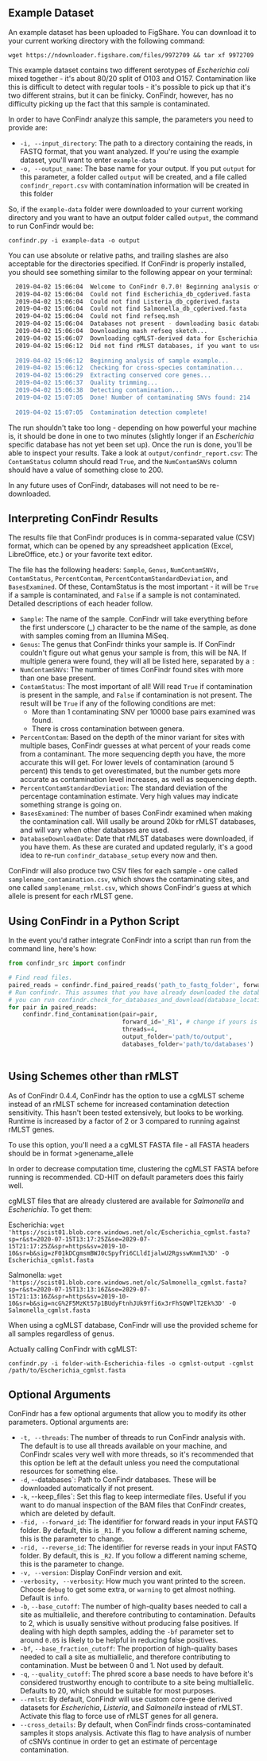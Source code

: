 ## Example Dataset

An example dataset has been uploaded to FigShare. You can download it to your current working directory with the following command:

`wget https://ndownloader.figshare.com/files/9972709 && tar xf 9972709`

This example dataset contains two different serotypes of _Escherichia coli_ mixed together - it's about 80/20 split of O103 and O157. Contamination like this is difficult to detect
with regular tools - it's possible to pick up that it's two different strains, but it can be finicky. ConFindr, however, has no difficulty picking up the fact that this sample is contaminated.

In order to have ConFindr analyze this sample, the parameters you need to provide are:

- `-i, --input_directory`: The path to a directory containing the reads, in FASTQ format, that you want analyzed. If you're using the example dataset, you'll want to enter `example-data`
- `-o, --output_name`: The base name for your output. If you put `output` for this parameter, a folder called `output` will be created, and a file called `confindr_report.csv` with contamination
information will be created in this folder

So, if the `example-data` folder were downloaded to your current working directory and you want to have an output folder called `output`, the command to run ConFindr would be:

`confindr.py -i example-data -o output`

You can use absolute or relative paths, and trailing slashes are also acceptable for the directories specified.
If ConFindr is properly installed, you should see something similar to the following appear on your terminal:

```bash
  2019-04-02 15:06:04  Welcome to ConFindr 0.7.0! Beginning analysis of your samples... 
  2019-04-02 15:06:04  Could not find Escherichia_db_cgderived.fasta 
  2019-04-02 15:06:04  Could not find Listeria_db_cgderived.fasta 
  2019-04-02 15:06:04  Could not find Salmonella_db_cgderived.fasta 
  2019-04-02 15:06:04  Could not find refseq.msh 
  2019-04-02 15:06:04  Databases not present - downloading basic databases now... 
  2019-04-02 15:06:04  Downloading mash refseq sketch... 
  2019-04-02 15:06:07  Downloading cgMLST-derived data for Escherichia, Salmonella, and Listeria... 
  2019-04-02 15:06:12  Did not find rMLST databases, if you want to use ConFindr on genera other than Listeria, Salmonella, and Escherichia, you'll need to download them. Instructions are available at https://olc-bioinformatics.github.io/ConFindr/install/#downloading-confindr-databases
 
  2019-04-02 15:06:12  Beginning analysis of sample example... 
  2019-04-02 15:06:12  Checking for cross-species contamination... 
  2019-04-02 15:06:29  Extracting conserved core genes... 
  2019-04-02 15:06:37  Quality trimming... 
  2019-04-02 15:06:38  Detecting contamination... 
  2019-04-02 15:07:05  Done! Number of contaminating SNVs found: 214
 
  2019-04-02 15:07:05  Contamination detection complete! 
```

The run shouldn't take too long - depending on how powerful your machine is, it should be done in
one to two minutes (slightly longer if an *Escherichia* specific database has not yet been set up).
Once the run is done, you'll be able to inspect your results. Take a look at `output/confindr_report.csv`:
The `ContamStatus` column should read `True`, and the `NumContamSNVs` column should have a value of something close to 200.

In any future uses of ConFindr, databases will not need to be re-downloaded.

## Interpreting ConFindr Results

The results file that ConFindr produces is in comma-separated value (CSV) format, which can be opened by any spreadsheet application (Excel, LibreOffice, etc.) or your favorite text editor.

The file has the following headers: `Sample`, `Genus`, `NumContamSNVs`, `ContamStatus`, `PercentContam`, `PercentContamStandardDeviation`, and `BasesExamined`. Of these, ContamStatus is the most important - it will be `True` if a sample
is contaminated, and `False` if a sample is not contaminated. Detailed descriptions of each header follow.

- `Sample`: The name of the sample. ConFindr will take everything before the first underscore (\_) character to be the name of the sample, as done with samples coming from an Illumina MiSeq.
- `Genus`: The genus that ConFindr thinks your sample is. If ConFindr couldn't figure out what genus your sample is from, this will be NA.
If multiple genera were found, they will all be listed here, separated by a `:`
- `NumContamSNVs`: The number of times ConFindr found sites with more than one base present.
- `ContamStatus`: The most important of all! Will read `True` if contamination is present in the sample, and `False` if contamination is not present. The result will be `True` if any of the following conditions are met:
	- More than 1 contaminating SNV per 10000 base pairs examined was found.
	- There is cross contamination between genera.
- `PercentContam`: Based on the depth of the minor variant for sites with multiple bases, ConFindr guesses
at what percent of your reads come from a contaminant. The more sequencing depth you have, the more accurate this will
get. For lower levels of contamination (around 5 percent) this tends to get overestimated, but the number gets more accurate as
contamination level increases, as well as sequencing depth.
- `PercentContamStandardDeviation`: The standard deviation of the percentage contamination estimate. Very high values may
indicate something strange is going on.
- `BasesExamined`: The number of bases ConFindr examined when making the contamination call. Will usally be around 20kb for rMLST databases,
 and will vary when other databases are used.
- `DatabaseDownloadDate`: Date that rMLST databases were downloaded, if you have them. As these are curated and updated regularly,
it's a good idea to re-run `confindr_database_setup` every now and then.

ConFindr will also produce two CSV files for each sample - one called `samplename_contamination.csv`, which shows the contaminating
sites, and one called `samplename_rmlst.csv`, which shows ConFindr's guess at which allele is present for each rMLST gene.

## Using ConFindr in a Python Script

In the event you'd rather integrate ConFindr into a script than run from the command line, here's how:

```python
from confindr_src import confindr

# Find read files.
paired_reads = confindr.find_paired_reads('path_to_fastq_folder', forward_id='_R1', reverse_id='_R2')
# Run confindr. This assumes that you have already downloaded the databases. If you haven't,
# you can run confindr.check_for_databases_and_download(database_location='path/where/you/want/to/download, tmpdir='a/tmp/dir')
for pair in paired_reads:
    confindr.find_contamination(pair=pair,
                                forward_id='_R1', # change if yours is different
                                threads=4, 
                                output_folder='path/to/output',
                                databases_folder='path/to/databases')
                                
```

## Using Schemes other than rMLST

As of ConFindr 0.4.4, ConFindr has the option to use a cgMLST scheme instead of an rMLST scheme for increased
contamination detection sensitivity. This hasn't been tested extensively, but looks to be working. Runtime is
increased by a factor of 2 or 3 compared to running against rMLST genes. 

To use this option, you'll need a a cgMLST FASTA file - all FASTA headers should be in format >genename_allele

In order to decrease computation time, clustering the cgMLST FASTA before running is recommended. CD-HIT on default
parameters does this fairly well.

cgMLST files that are already clustered are available for _Salmonella_ and _Escherichia_. To get them:

Escherichia: `wget 'https://scist01.blob.core.windows.net/olc/Escherichia_cgmlst.fasta?sp=r&st=2020-07-15T13:17:25Z&se=2029-07-15T21:17:25Z&spr=https&sv=2019-10-10&sr=b&sig=zF01kDCgmsmBWJ0cSpyfYi6CLldIjalwU2RgsswKmmI%3D' -O Escherichia_cgmlst.fasta`

Salmonella: `wget 'https://scist01.blob.core.windows.net/olc/Salmonella_cgmlst.fasta?sp=r&st=2020-07-15T13:13:16Z&se=2029-07-15T21:13:16Z&spr=https&sv=2019-10-10&sr=b&sig=ncG%2F5MzKt57p1BUdyFtnhJUk9Yfi6x3rFhSQWPlT2Ek%3D' -O Salmonella_cgmlst.fasta`

When using a cgMLST database, ConFindr will use the provided scheme for all samples regardless of genus.

Actually calling ConFindr with cgMLST:

`confindr.py -i folder-with-Escherichia-files -o cgmlst-output -cgmlst /path/to/Escherichia_cgmlst.fasta`


## Optional Arguments

ConFindr has a few optional arguments that allow you to modify its other parameters. Optional arguments are:

- `-t, --threads`: The number of threads to run ConFindr analysis with. The default is to use all threads available on your machine, and ConFindr scales very well with more threads, so it's recommended that this option be left at the default unless you need the computational resources for something else.
- `-d`, --databases`: Path to ConFindr databases. These will be downloaded automatically if not present.
- `-k`, --keep_files`: Set this flag to keep intermediate files. Useful if you want to do manual inspection of the BAM files
that ConFindr creates, which are deleted by default.
- `-fid, --forward_id`: The identifier for forward reads in your input FASTQ folder. By default, this is `_R1`. If you follow a different naming scheme, this is the parameter to change.
- `-rid, --reverse_id`: The identifier for reverse reads in your input FASTQ folder. By default, this is `_R2`. If you follow a different naming scheme, this is the parameter to change. 
- `-v, --version`: Display ConFindr version and exit.
- `-verbosity, --verbosity`: How much you want printed to the screen. Choose `debug` to get some extra, or `warning` to
get almost nothing. Default is `info`.
- `-b`, `--base_cutoff`: The number of high-quality bases needed to call a site as multiallelic, and therefore 
contributing to contamination. Defaults to 2, which is usually sensitive without producing false positives.
If dealing with high depth samples, adding the `-bf` parameter set to around `0.05` is likely to be helpful in reducing
false positives.
- `-bf`, `--base_fraction_cutoff`: The proportion of high-quality bases needed to call a site as multiallelic, and therefore 
contributing to contamination. Must be between 0 and 1. Not used by default.
- `-q`, `--quality_cutoff`: The phred score a base needs to have before it's considered
trustworthy enough to contribute to a site being multiallelic. Defaults to 20, which should
be suitable for most purposes. 
- `--rmlst`: By default, ConFindr will use custom core-gene derived datasets for _Escherichia_, _Listeria_, and _Salmonella_
instead of rMLST. Activate this flag to force use of rMLST genes for all genera.
- `--cross_details`: By default, when ConFindr finds cross-contaminated samples it stops analysis. Activate
this flag to have analysis of number of cSNVs continue in order to get an estimate of percentage contamination.
